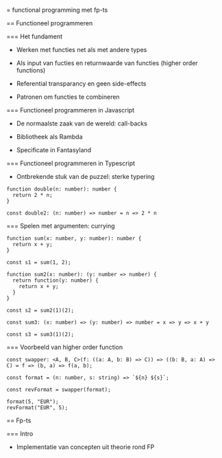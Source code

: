 = functional programming met fp-ts

== Functioneel programmeren

=== Het fundament

* Werken met functies net als met andere types

* Als input van fucties en returnwaarde van functies (higher order functions)

* Referential transparancy en geen side-effects

* Patronen om functies te combineren

=== Functioneel programmeren in Javascript

* De normaalste zaak van de wereld: call-backs

* Bibliotheek als Rambda 

* Specificate in Fantasyland

=== Functioneel programmeren in Typescript

* Ontbrekende stuk van de puzzel: sterke typering

```
function double(n: number): number {
  return 2 * n;
}

const double2: (n: number) => number = n => 2 * n
```
=== Spelen met argumenten: currying

```
function sum(x: number, y: number): number {
  return x + y;
}

const s1 = sum(1, 2);

function sum2(x: number): (y: number => number) {
  return function(y: number) {
    return x + y;
  }
}

const s2 = sum2(1)(2);

const sum3: (x: number) => (y: number) => number = x => y => x + y

const s3 = sum3(1)(2);
```
=== Voorbeeld van higher order function

```
const swapper: <A, B, C>(f: ((a: A, b: B) => C)) => ((b: B, a: A) => C) = f => (b, a) => f(a, b);

const format = (n: number, s: string) => `${n} ${s}`;

const revFormat = swapper(format);

format(5, "EUR");
revFormat("EUR", 5);
```

== Fp-ts

=== Intro

* Implementatie van concepten uit theorie rond FP


